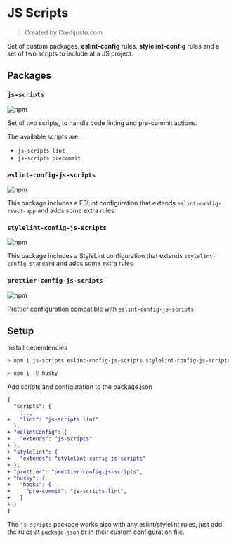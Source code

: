 # JS Scripts

> Created by Credijusto.com

Set of custom packages, **eslint-config** rules, **stylelint-config** rules and a set of two scripts to include at a JS project.

## Packages

### `js-scripts`

![npm](https://img.shields.io/npm/v/js-scripts)

Set of two scripts, to handle code linting and pre-commit actions.

The available scripts are:

- `js-scripts lint`
- `js-scripts precommit`

### `eslint-config-js-scripts`

![npm](https://img.shields.io/npm/v/eslint-config-js-scripts)

This package includes a ESLint configuration that extends `eslint-config-react-app` and adds some extra rules

### `stylelint-config-js-scripts`

![npm](https://img.shields.io/npm/v/stylelint-config-js-scripts)

This package includes a StyleLint configuration that extends `stylelint-config-standard` and adds some extra rules

### `prettier-config-js-scripts`

![npm](https://img.shields.io/npm/v/prettier-config-js-scripts)

Prettier configuration compatible with `eslint-config-js-scripts`

## Setup

Install dependencies

```sh
> npm i js-scripts eslint-config-js-scripts stylelint-config-js-scripts
```

```sh
> npm i -D husky
```

Add scripts and configuration to the package.json

```diff
{
  "scripts": {
    ...,
+   "lint": "js-scripts lint"
  },
+ "eslintConfig": {
+   "extends": "js-scripts"
+ },
+ "stylelint": {
+   "extends": "stylelint-config-js-scripts"
+ },
+ "prettier": "prettier-config-js-scripts",
+ "husky": {
+   "hooks": {
+     "pre-commit": "js-scripts lint",
+   }
+ }
}
```

The `js-scripts` package works also with any eslint/stylelint rules, just add the rules at `package.json` or in their custom configuration file.
